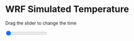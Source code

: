<h1>WRF Simulated Temperature</h1>
<p>Drag the slider to change the time</p>

<div class="slidecontainer">
<input oninput='setImage(this)' class="slider" type="range" min="0" max="9" value="0" step="1" />
<img id='img'/>
</div>

<script>
var img = document.getElementById('img');
var img_array = ['/assets/images/wrf/t_wrfout_d01_2020-03-25_12:00:00.png',
'/assets/images/wrf/t_wrfout_d01_2020-03-25_13:00:00.png',
'/assets/images/wrf/t_wrfout_d01_2020-03-25_14:00:00.png',
'/assets/images/wrf/t_wrfout_d01_2020-03-25_15:00:00.png',
'/assets/images/wrf/t_wrfout_d01_2020-03-25_16:00:00.png',
'/assets/images/wrf/t_wrfout_d01_2020-03-25_17:00:00.png',
'/assets/images/wrf/t_wrfout_d01_2020-03-25_18:00:00.png',
'/assets/images/wrf/t_wrfout_d01_2020-03-25_19:00:00.png',
'/assets/images/wrf/t_wrfout_d01_2020-03-25_20:00:00.png',];
function setImage(obj)
{
        var value = obj.value;
        img.src = img_array[value];

}
</script>
